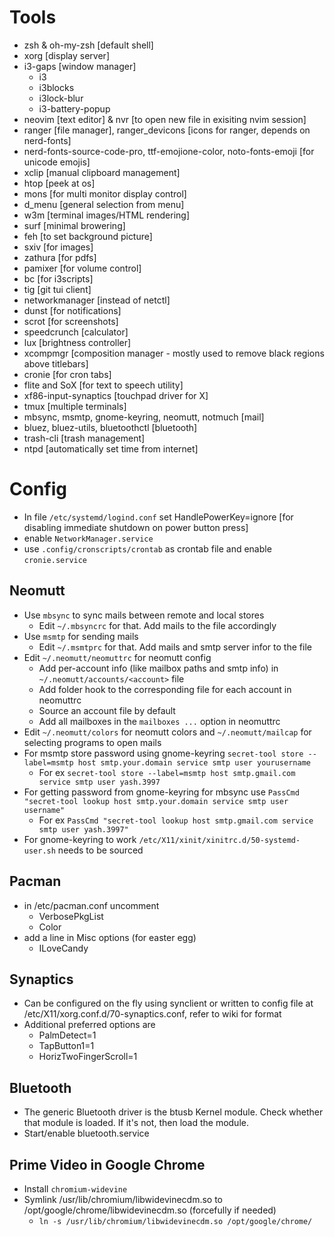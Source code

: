 # Tools
* zsh & oh-my-zsh [default shell]
* xorg [display server]
* i3-gaps [window manager]
  * i3
  * i3blocks
  * i3lock-blur
  * i3-battery-popup
* neovim [text editor] & nvr [to open new file in exisiting nvim session]
* ranger [file manager], ranger\_devicons [icons for ranger, depends on nerd-fonts]
* nerd-fonts-source-code-pro, ttf-emojione-color, noto-fonts-emoji [for unicode emojis]
* xclip [manual clipboard management]
* htop [peek at os]
* mons [for multi monitor display control]
* d\_menu [general selection from menu]
* w3m [terminal images/HTML rendering]
* surf [minimal browering]
* feh [to set background picture]
* sxiv [for images]
* zathura [for pdfs]
* pamixer [for volume control]
* bc [for i3scripts]
* tig [git tui client]
* networkmanager [instead of netctl]
* dunst [for notifications]
* scrot [for screenshots]
* speedcrunch [calculator]
* lux [brightness controller]
* xcompmgr [composition manager - mostly used to remove black regions above titlebars]
* cronie [for cron tabs]
* flite and SoX [for text to speech utility]
* xf86-input-synaptics [touchpad driver for X]
* tmux [multiple terminals]
* mbsync, msmtp, gnome-keyring, neomutt, notmuch [mail]
* bluez, bluez-utils, bluetoothctl [bluetooth]
* trash-cli [trash management]
* ntpd [automatically set time from internet]

# Config
* In file `/etc/systemd/logind.conf` set HandlePowerKey=ignore [for disabling immediate shutdown on power button press]
* enable `NetworkManager.service`
* use `.config/cronscripts/crontab` as crontab file and enable `cronie.service`

## Neomutt
* Use `mbsync` to sync mails between remote and local stores
  * Edit `~/.mbsyncrc` for that. Add mails to the file accordingly
* Use `msmtp` for sending mails
  * Edit `~/.msmtprc` for that. Add mails and smtp server infor to the file
* Edit `~/.neomutt/neomuttrc` for neomutt config
  * Add per-account info (like mailbox paths and smtp info) in `~/.neomutt/accounts/<account>` file
  * Add folder hook to the corresponding file for each account in neomuttrc
  * Source an account file by default
  * Add all mailboxes in the `mailboxes ...` option in neomuttrc
* Edit `~/.neomutt/colors` for neomutt colors and `~/.neomutt/mailcap` for selecting programs to open mails
* For msmtp store password using gnome-keyring `secret-tool store --label=msmtp host smtp.your.domain service smtp user yourusername`
  * For ex `secret-tool store --label=msmtp host smtp.gmail.com service smtp user yash.3997`
* For getting password from gnome-keyring for mbsync use `PassCmd "secret-tool lookup host smtp.your.domain service smtp user username"`
  * For ex `PassCmd "secret-tool lookup host smtp.gmail.com service smtp user yash.3997"`
* For gnome-keyring to work `/etc/X11/xinit/xinitrc.d/50-systemd-user.sh` needs to be sourced

## Pacman
* in /etc/pacman.conf uncomment
  * VerbosePkgList
  * Color
* add a line in Misc options (for easter egg)
  * ILoveCandy

## Synaptics
* Can be configured on the fly using synclient or written to config file at /etc/X11/xorg.conf.d/70-synaptics.conf, refer to wiki for format
* Additional preferred options are
  * PalmDetect=1
  * TapButton1=1
  * HorizTwoFingerScroll=1

## Bluetooth
* The generic Bluetooth driver is the btusb Kernel module. Check whether that module is loaded. If it's not, then load the module.
* Start/enable bluetooth.service

## Prime Video in Google Chrome
* Install `chromium-widevine`
* Symlink /usr/lib/chromium/libwidevinecdm.so to /opt/google/chrome/libwidevinecdm.so (forcefully if needed)
  * `ln -s /usr/lib/chromium/libwidevinecdm.so /opt/google/chrome/`

